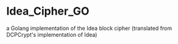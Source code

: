 # Idea_Cipher_GO
a Golang implementation of the Idea block cipher (translated from DCPCrypt's implementation of Idea)
